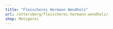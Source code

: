 ```yaml
---
title: "Fleischerei Hermann Wendholz"
url: /ottersberg/fleischerei-hermann-wendholz/
shop: Metzgerei
---
```

